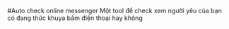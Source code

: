 #Auto check online messenger
Một tool để check xem người yêu của bạn có đang thức khuya bấm điện thoại hay không
